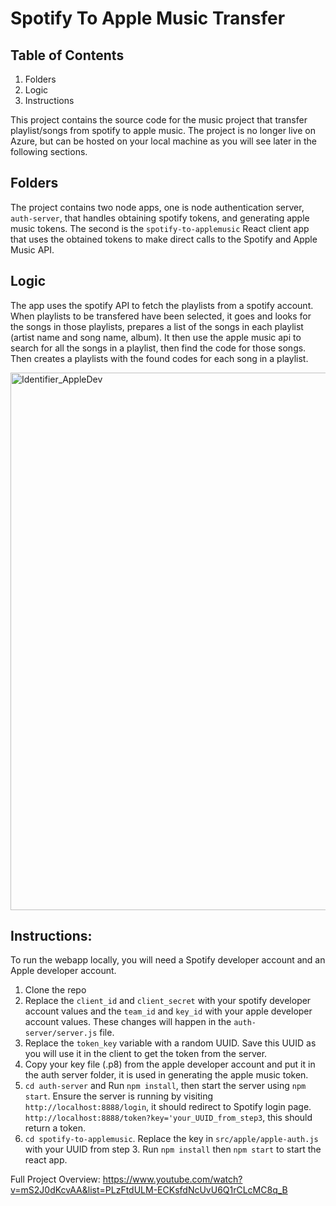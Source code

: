 # Spotify To Apple Music Transfer

## Table of Contents
1. Folders
2. Logic
3. Instructions

This project contains the source code for the music project that transfer playlist/songs from spotify to apple
music. The project is no longer live on Azure, but can be hosted on your local machine as you will see
later in the following sections.

## Folders
The project contains two node apps, one is node authentication server, `auth-server`, that handles obtaining spotify tokens, and generating apple music tokens. The second is the `spotify-to-applemusic` React client app that uses the obtained tokens to make direct calls to the Spotify and Apple Music API. 

## Logic
The app uses the spotify API to fetch the playlists from a spotify account. When playlists to be transfered have been selected, it goes and looks for the songs in those playlists, prepares a list of the songs in each playlist (artist name and song name, album). It then use the apple music api to search for all the songs in a playlist, then find the code for those songs. Then creates a playlists with the found codes for each song in a playlist. 

<img width="860" alt="Identifier_AppleDev" src="https://user-images.githubusercontent.com/73921414/218345141-32cbbf3e-c8e9-4587-8caf-f5910315a420.PNG">

## Instructions:
To run the webapp locally, you will need a Spotify developer account and an Apple  developer account. 

1. Clone the repo
2. Replace the `client_id` and `client_secret` with your spotify developer account values and the `team_id` and `key_id` with your apple developer account values. These changes will happen in the `auth-server/server.js` file.
3. Replace the `token_key` variable with a random UUID. Save this UUID as you will use it in the client to get the token from the server. 
4. Copy your key file (.p8) from the apple developer account and put it in the auth server folder, it is used in generating the apple music token.
5. `cd auth-server` and Run `npm install`, then start the server using `npm start`. Ensure the server is running by visiting `http://localhost:8888/login`, it should redirect to Spotify login page. `http://localhost:8888/token?key='your_UUID_from_step3`, this should return a token. 
6. `cd spotify-to-applemusic`. Replace the key in `src/apple/apple-auth.js` with your UUID from step 3. Run `npm install` then `npm start` to start the react app. 

Full Project Overview: https://www.youtube.com/watch?v=mS2J0dKcvAA&list=PLzFtdULM-ECKsfdNcUvU6Q1rCLcMC8q_B


